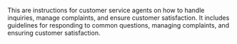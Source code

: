 ﻿This are instructions for customer service agents on how to handle inquiries, manage complaints, and ensure customer satisfaction. It includes guidelines for responding to common questions, managing complaints, and ensuring customer satisfaction.